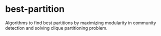 # best-partition
Algorithms to find best partitions by maximizing modularity in community detection and solving clique partitioning problem.
